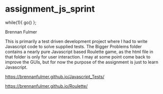 assignment_js_sprint
====================

while(1){ go() };

Brennan Fulmer

This is primarily a test driven development project where I had to write Javascript code to solve supplied tests. The Bigger Problems folder contains a nearly pure Javascript based Roulette game, as the html file in that folder is only for user interaction. I may at some point come back to improve the GUIs, but for now the purpose of the assignment is just to learn Javascript.

https://brennanfulmer.github.io/Javascript_Tests/

https://brennanfulmer.github.io/Roulette/
